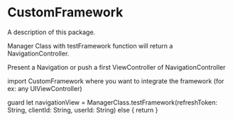 # CustomFramework

A description of this package.

Manager Class with testFramework function will return a NavigationController.

Present a Navigation or push a first ViewController of NavigationController

import CustomFramework where you want to integrate the framework (for ex: any UIViewController)

 guard let navigationView = ManagerClass.testFramework(refreshToken: String, clientId: String, userId: String) else { return }
